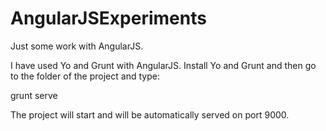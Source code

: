 AngularJSExperiments
====================

Just some work with AngularJS. 

I have used Yo and Grunt with AngularJS. 
Install Yo and Grunt and then go to the folder of the project and type:

grunt serve

The project will start and will be automatically served on port 9000.  


